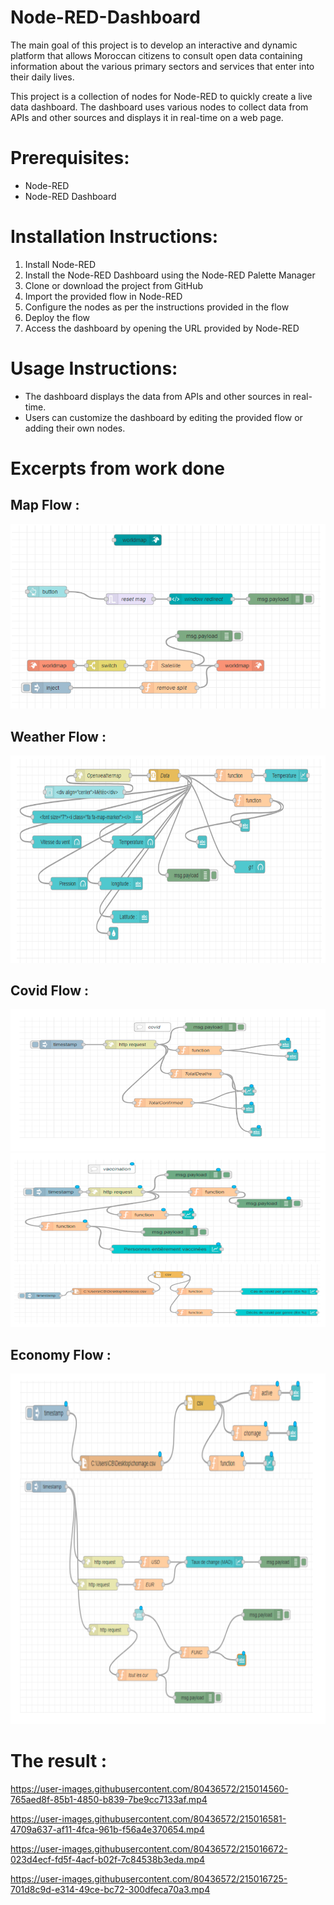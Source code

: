 # Node-RED-Dashboard
The main goal of this project is to develop an interactive and dynamic platform that allows Moroccan citizens to consult open data containing information about the various primary sectors and services that enter into their daily lives.

This project is a collection of nodes for Node-RED to quickly create a live data dashboard. The dashboard uses various nodes to collect data from APIs and other sources and displays it in real-time on a web page.

# Prerequisites:
+ Node-RED
+ Node-RED Dashboard

# Installation Instructions:
1. Install Node-RED
2. Install the Node-RED Dashboard using the Node-RED Palette Manager
3. Clone or download the project from GitHub
4. Import the provided flow in Node-RED
5. Configure the nodes as per the instructions provided in the flow
6. Deploy the flow
7. Access the dashboard by opening the URL provided by Node-RED

# Usage Instructions:
+ The dashboard displays the data from APIs and other sources in real-time.
+ Users can customize the dashboard by editing the provided flow or adding their own nodes.

# Excerpts from work done
## Map Flow :
![Map](Img/Map.PNG)
## Weather Flow :
![Weather](Img/Weather.PNG)
## Covid Flow :
![Covid](Img/Covid1.PNG)
![Covid](Img/covid2.PNG)
## Economy Flow :
![Economy](Img/Eco.PNG)
# The result : 
https://user-images.githubusercontent.com/80436572/215014560-765aed8f-85b1-4850-b839-7be9cc7133af.mp4

https://user-images.githubusercontent.com/80436572/215016581-4709a637-af11-4fca-961b-f56a4e370654.mp4

https://user-images.githubusercontent.com/80436572/215016672-023d4ecf-fd5f-4acf-b02f-7c84538b3eda.mp4

https://user-images.githubusercontent.com/80436572/215016725-701d8c9d-e314-49ce-bc72-300dfeca70a3.mp4

